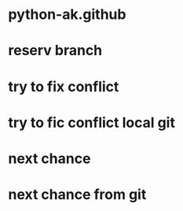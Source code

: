 # python-ak.github
# reserv branch
# try to fix conflict
# try to fic conflict local git
# next chance 
# next chance from git
